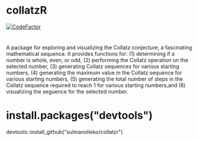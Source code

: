 # collatzR
<a href="https://www.codefactor.io/repository/github/sulmanolieko/collatzr"><img src="https://www.codefactor.io/repository/github/sulmanolieko/collatzr/badge" alt="CodeFactor" /></a>
#
A package for exploring and visualizing the Collatz conjecture, a fascinating mathematical sequence. It provides functions for: (1) determining if a number is whole, even, or odd, (2) performing the Collatz operation on the selected number, (3) generating Collatz sequences for various starting numbers, (4) generating the maximum value in the Collatz sequence for various starting numbers, (5) generating the total number of steps in the Collatz sequence required to reach 1 for various starting numbers,and (6) visualizing the seguence for the selected number.
#
# install.packages("devtools")
devtools::install_github("sulmanolieko/collatzr")
